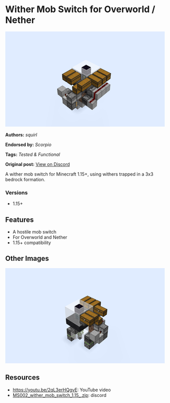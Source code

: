 # Wither Mob Switch for Overworld / Nether
<img alt="2022-02-12_23.42.24.png" src="images/2022-02-12_23.42.24.png?raw=1" height="300px">

**Authors:** *squirl*

**Endorsed by:** *Scorpio*

**Tags:** *Tested & Functional*

**Original post:** [View on Discord](https://discord.com/channels/913065809096638494/1391981206177845268)

A wither mob switch for Minecraft 1.15+, using withers trapped in a 3x3 bedrock formation.
### Versions
- 1.15+

## Features
- A hostile mob switch
- For Overworld and Nether
- 1.15+ compatibility

## Other Images
<img src="images/2022-02-12_23.42.35.png?raw=1" height="300px">

## Resources
- https://youtu.be/2qL3erHQgvE: YouTube video
- [MS002_wither_mob_switch_1.15_.zip](attachments/MS002_wither_mob_switch_1.15_.zip): discord
